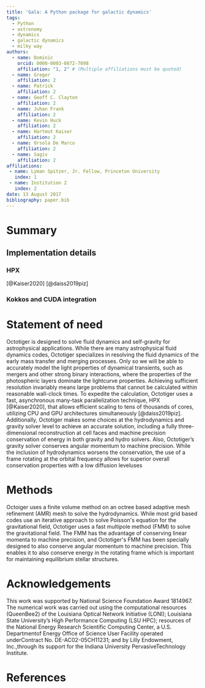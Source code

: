 ```yaml
---
title: 'Gala: A Python package for galactic dynamics'
tags:
  - Python
  - astronomy
  - dynamics
  - galactic dynamics
  - milky way
authors:
  - name: Dominic
    orcid: 0000-0003-0872-7098
    affiliation: "1, 2" # (Multiple affiliations must be quoted)
  - name: Gregor
    affiliation: 2
  - name: Patrick
    affiliation: 2
  - name: Geoff C. Clayton
    affiliation: 2
  - name: Juhan Frank
    affiliation: 2
  - name: Kevin Huck
    affiliation: 2
  - name: Hartmut Kaiser
    affiliation: 2
  - name: Orsola De Marco
    affiliation: 2
  - name: Sagiv
    affiliation: 2
affiliations:
 - name: Lyman Spitzer, Jr. Fellow, Princeton University
   index: 1
 - name: Institution 2
   index: 2
date: 13 August 2017
bibliography: paper.bib
---
```


# Summary


## Implementation details

### HPX

[@Kaiser2020] [@daiss2019piz]

### Kokkos and CUDA integration

# Statement of need

Octotiger is designed to solve fluid dynamics and self-gravity for astrophysical applications. While there are many astrophysical fluid dynamics codes, Octotiger specializes in resolving the fluid dynamics of the early mass transfer and merging processes. Only so we will be able to accurately model the light properties of dynamical transients, such as mergers and other strong binary interactions, where the properties of the photospheric layers dominate the lightcurve properties. Achieving sufficient resolution invariably means large problems that cannot be calculated within reasonable wall-clock times. To expedite the calculation, Octotiger uses a fast, asynchronous many-task parallelization technique, HPX [@Kaiser2020], that allows efficient scaling to tens of thousands of cores, utilizing CPU and GPU architectures simultaneously [@daiss2019piz]. Additionally, Octotiger makes some choices at the hydrodynamics and gravity solver level to achieve an accurate solution, including  a fully three-dimensional reconstruction at cell faces and machine precision conservation of energy in both gravity and hydro solvers. Also, Octotiger’s gravity solver conserves angular momentum to machine precision. While the inclusion of hydrodynamics worsens the conservation, the use of a frame rotating at the orbital frequency allows for superior overall conservation properties with a low diffusion leveluses 

# Methods
Octoiger uses a finite volume method on an octree based adaptive mesh refinement (AMR) mesh to solve the hydrodynamics. While most grid based codes use an iterative approach to solve Poisson's equation for the gravitational field, Octotiger uses a fast multipole method (FMM) to solve the gravitational field. The FMM has the advantage of conserving linear momenta to machine precision, and Octotiger's FMM has been specially designed to also conserve angular momentum to machine precision. This enables it to also conserve energy in the rotating frame which is important for maintaining equilibrium stellar structures. 

# Acknowledgements

This work was supported by National Science Foundation Award 1814967. The numerical work was carried out using the computational resources (QueenBee2) of the Louisiana Optical Network
Initiative (LONI); Louisiana State University’s High Performance Computing (LSU HPC); resources of the National Energy Research Scientific Computing Center, a U.S. Departmentof Energy Office of Science User Facility operated underContract No. DE-AC02-05CH11231; and by Lilly Endowment,  Inc.,through its support for the Indiana University PervasiveTechnology Institute.

# References
